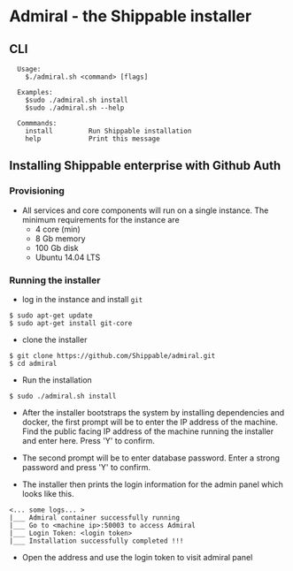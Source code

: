 # Admiral - the Shippable installer

## CLI

```
  Usage:
    $./admiral.sh <command> [flags]

  Examples:
    $sudo ./admiral.sh install
    $sudo ./admiral.sh --help

  Commmands:
    install         Run Shippable installation
    help            Print this message
```

## Installing Shippable enterprise with Github Auth

### Provisioning
- All services and core components will run on a single instance. The minimum
  requirements for the instance are
    - 4 core (min)
    - 8 Gb memory
    - 100 Gb disk
    - Ubuntu 14.04 LTS

### Running the installer
- log in the instance and install `git`
```
$ sudo apt-get update
$ sudo apt-get install git-core
```

- clone the installer
```
$ git clone https://github.com/Shippable/admiral.git
$ cd admiral
```

- Run the installation
```
$ sudo ./admiral.sh install
```

- After the installer bootstraps the system by installing dependencies and
  docker, the first prompt will be to enter the IP address of the machine. Find
  the public facing IP address of the machine running the installer and enter
  here. Press 'Y' to confirm.

- The second prompt will be to enter database password. Enter a strong password
  and press 'Y' to confirm.

- The installer then prints the login information for the admin panel which
  looks like this.
```
<... some logs... >
|___ Admiral container successfully running
|___ Go to <machine ip>:50003 to access Admiral
|___ Login Token: <login token>
|___ Installation successfully completed !!!
```

- Open the address and use the login token to visit admiral panel
